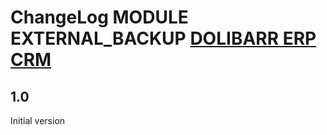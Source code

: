 # ChangeLog MODULE EXTERNAL_BACKUP <a href="https://www.dolibarr.org">DOLIBARR ERP CRM</a>


## 1.0

Initial version

